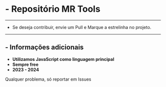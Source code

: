 # - Repositório MR Tools

------------

- Se deseja contribuir, envie um Pull e Marque a estrelinha no projeto.

------------

## - Informações adicionais

- **Utilizamos JavaScript como linguagem principal**
- **Sempre free**
- **2023 - 2024**

Qualquer problema, só reportar em Issues
